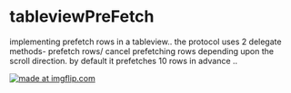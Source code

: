 # tableviewPreFetch
implementing prefetch rows in a tableview.. the protocol uses 2 delegate methods- prefetch rows/ cancel prefetching rows depending upon the scroll direction. by default it prefetches 10 rows in advance .. 



<a href="https://imgflip.com/gif/2c01la"><img src="https://i.imgflip.com/2c01la.gif" title="made at imgflip.com"/></a>
